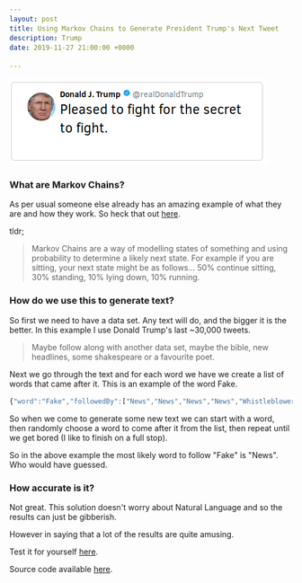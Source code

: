 ```yaml
---
layout: post
title: Using Markov Chains to Generate President Trump's Next Tweet
description: Trump
date: 2019-11-27 21:00:00 +0000

---
```

![](/public/images/trump-tweet.png)

### What are Markov Chains?

As per usual someone else already has an amazing example of what they are and how they work. So heck that out [here](http://setosa.io/ev/markov-chains/).

tldr;

> Markov Chains are a way of modelling states of something and using probability to determine a likely next state. For example if you are sitting, your next state might be as follows... 50% continue sitting, 30% standing, 10% lying down, 10% running.

### How do we use this to generate text?

So first we need to have a data set. Any text will do, and the bigger it is the better. In this example I use Donald Trump's last \~30,000 tweets.

> Maybe follow along with another data set, maybe the bible, new headlines, some shakespeare or a favourite poet.

Next we go through the text and for each word we have we create a list of words that came after it. This is an example of the word Fake.

``` javascript
{"word":"Fake","followedBy":["News","News","News","News","Whistleblower?","Impeachment!","News","Whistleblower?","News","News","News","News","Hearing","Whistleblowers","Washington","News","News","News","News","News","News!","News","Washington","as","News!","News!","News","News","News","News.","News","News","News","News","News","News","News","News!","News!","News.","News","News","Whistleblower","News","News","News","News!","News","News","Witch","News","News","News","News","News","News","News","News","News!","News","News!","(Corrupt)","and","News!","News","News","News","News","News","and","Poll","News","News","News","News!","News","News","News","News","News","News!","News","News","News","News","News","News","they","News","or","News!","Interview","story","News!","News","News","News","News","and","News","News","News","News","News","News","News","and","and","News","News","News","News","News","News.","News","News","News","News.","Media!","News","News","News","reporting!","News","News","News.","News","News","News","News","News","News!","News","News","News.","News","News","News.","News","News","News","Polls.","News","News","News","News","News","News","News","News","News","unsourced","News","News","News","News","News","and","News","News)","News","News","News","News","Polls","News","News","News","News","News","(Corrupt)","numbers","News","Polling","(Corrupt)","numbers","News","Polling","News","News","News!","and","News","News","News","News!","News","News","News","News","News","News.","News","Stories","work","News","News","News!","Media","News","News","News","and","News","News","News","News","News","News","Dossier)","News","News","News","News","and","News)","News","News.","News","News","News","News","News!","Dossier’s","Story","Story","News","News)","News!","News","News","News","News","News","News","News","News","News","News","Dossier","News","Dossier","News","News.","Dossier","News","News","Science.","News","News!","News!","News","Dossier","News","News","Dossier","Media","News","News","News!","Fact","News","News.”","News","News","News","Media","and","News","News","News","News","News!","News","News","News","News","just","News","reporting","reporter","News","News","News","News","News","News","News","sources","News","News","News","News","News","News","News","News","News","News","News","News","News.","News","News","News","News.","News","News","News","60","Media","News","News","News","News","News.","News.","Suppression","News","News","News","News.","News","News","News","News","Story","News!","News.","News","News.","Dossier","News","News","News","News","NBC","Dossier","nothing","News.","Reporting","News!","Reporting","News!","News","Dossier)","News","News","CNN","News","CNN","New","CNN","News","News","News","News","News","Story","News","reporters","News","piece","News","as","Dossier.","News!","News","Dossier","News","News","Dossier","News","News","News","News","News","News","News","News","News","News","News","News","Dirty","News","News","News","News","News","News","News","News","News","News","News","News","News......","News","News","News","News","News","Media","News","ABC","News","News","News","News","News","News","News","News!","News","News","News","News!","News","News","News","News","News","she","News","News","News","News","News","Mainstream","News","News","News","News","News","News","News","News","News","News","News","News","News","News","News","News","News","News","News","News","News","Russia","News","News","News","News","NBC","Washington","News.","News","News","Memos?","Dossier","News","News","News","News.","News","News","News","News!","News","News","News","News","reporting","News","News","News","Book","News","News","News","Book","News","News","News","News","News","News","News","News","News","Polls","News.","News","Mainstream","News","News","News","News","News.","News","News","News","News","News","News!","News","News","News.","News","News","News","News","News","News","Dossier","News).","News","News","News","News","News","Dossier","Media","News","News","News","News","@NBCNews","News","News","News","News","News","News","most","News","News","News","News","News","News","News","News","News","News","News","News","News","News","News","News","News","News","News","News","News","News","News","News","News.","News!","News","News","News","News","Media","News","News","News","News","News","News","News","News","News!","News","News","News","News","News","News","News.","News","News","News","Media","News.","News","Media","News","News","News","Media","News","News","Trump/Russia","News","News","media","news!","News","Tears","News?","Twitter"]}
```

So when we come to generate some new text we can start with a word, then randomly choose a word to come after it from the list, then repeat until we get bored (I like to finish on a full stop).

So in the above example the most likely word to follow "Fake" is "News". Who would have guessed.

### How accurate is it?

Not great. This solution doesn't worry about Natural Language and so the results can just be gibberish.

However in saying that a lot of the results are quite amusing.

Test it for yourself [here](https://foopod.github.io/trump/).

Source code available [here](https://github.com/foopod/trump).